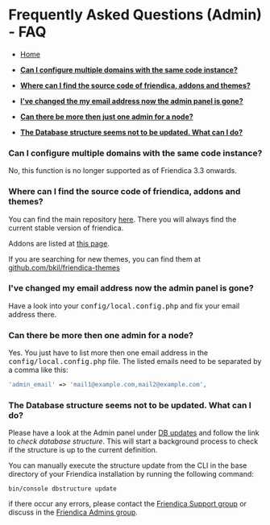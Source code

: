Frequently Asked Questions (Admin) - FAQ
==============

* [Home](help)

* **[Can I configure multiple domains with the same code instance?](help/FAQ-admin#multiple)**
* **[Where can I find the source code of friendica, addons and themes?](help/FAQ-admin#sources)**
* **[I've changed the my email address now the admin panel is gone?](help/FAQ-admin#adminaccount1)**
* **[Can there be more then just one admin for a node?](help/FAQ-admin#adminaccount2)**
* **[The Database structure seems not to be updated. What can I do?](help/FAQ-admin#dbupdate)**


<a name="multiple"></a>
### Can I configure multiple domains with the same code instance?

No, this function is no longer supported as of Friendica 3.3 onwards.

<a name="sources"></a>
### Where can I find the source code of friendica, addons and themes?

You can find the main repository [here](https://github.com/friendica/friendica).
There you will always find the current stable version of friendica.

Addons are listed at [this page](https://github.com/friendica/friendica-addons).

If you are searching for new themes, you can find them at [github.com/bkil/friendica-themes](https://github.com/bkil/friendica-themes)

<a name="adminaccount1"></a>
### I've changed my email address now the admin panel is gone?

Have a look into your <tt>config/local.config.php</tt> and fix your email address there.

<a name="adminaccount2"></a>
### Can there be more then one admin for a node?

Yes.
You just have to list more then one email address in the
<tt>config/local.config.php</tt> file.
The listed emails need to be separated by a comma like this:

```php
'admin_email' => 'mail1@example.com,mail2@example.com',
```

<a name="dbupdate"></a>
### The Database structure seems not to be updated. What can I do?

Please have a look at the Admin panel under [DB updates](/admin/dbsync/) and follow the link to *check database structure*.
This will start a background process to check if the structure is up to the current definition.

You can manually execute the structure update from the CLI in the base directory of your Friendica installation by running the following command:

    bin/console dbstructure update

if there occur any errors, please contact the [Friendica Support group](https://forum.friendi.ca/profile/helpers) or discuss in the [Friendica Admins group](https://forum.friendi.ca/profile/admins).
